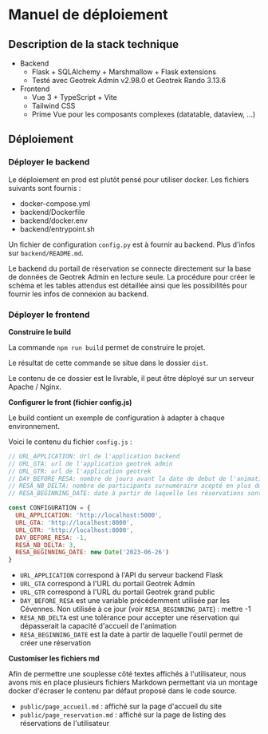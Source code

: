 # Manuel de déploiement

## Description de la stack technique

* Backend
  * Flask + SQLAlchemy + Marshmallow + Flask extensions
  * Testé avec Geotrek Admin v2.98.0 et Geotrek Rando 3.13.6
* Frontend
  * Vue 3 + TypeScript + Vite
  * Tailwind CSS
  * Prime Vue pour les composants complexes (datatable, dataview, ...)

## Déploiement

### Déployer le backend

Le déploiement en prod est plutôt pensé pour utiliser docker. Les fichiers suivants sont fournis :

- docker-compose.yml
- backend/Dockerfile
- backend/docker.env
- backend/entrypoint.sh

Un fichier de configuration `config.py` est à fournir au backend. Plus d'infos sur `backend/README.md`.

Le backend du portail de réservation se connecte directement sur la base de données de Geotrek Admin en lecture seule.
La procédure pour créer le schéma et les tables attendus est détaillée ainsi que les possibilités pour fournir
les infos de connexion au backend.

### Déployer le frontend

**Construire le build**

La commande `npm run build` permet de construire le projet.

Le résultat de cette commande se situe dans le dossier `dist`.

Le contenu de ce dossier est le livrable, il peut être déployé sur un serveur Apache / Nginx.

**Configurer le front (fichier config.js)**

Le build contient un exemple de configuration à adapter à chaque environnement.

Voici le contenu du fichier `config.js` :

```js
// URL_APPLICATION: Url de l'application backend
// URL_GTA: url de l'application geotrek admin
// URL_GTR: url de l'application geotrek
// DAY_BEFORE_RESA: nombre de jours avant la date de debut de l'animation ou l'inscription est possible (si -1 aucune limitation de date)
// RESA_NB_DELTA: nombre de participants surnuméraire acepté en plus du nombre de participants spécifiés dans geotrek
// RESA_BEGINNING_DATE: date à partir de laquelle les réservations sont ouvertes (PNG)

const CONFIGURATION = {
  URL_APPLICATION: 'http://localhost:5000',
  URL_GTA: 'http://localhost:8000',
  URL_GTR: 'http://localhost:8000',
  DAY_BEFORE_RESA: -1,
  RESA_NB_DELTA: 3,
  RESA_BEGINNING_DATE: new Date('2023-06-26')  
}
```

* `URL_APPLICATION` correspond à l'API du serveur backend Flask
* `URL_GTA` correspond à l'URL du portail Geotrek Admin
* `URL_GTR` correspond à l'URL du portail Geotrek grand public
* `DAY_BEFORE_RESA` est une variable précédemment utilisée par les Cévennes. Non utilisée à ce jour (voir `RESA_BEGINNING_DATE`) : mettre -1
* `RESA_NB_DELTA` est une tolérance pour accepter une réservation qui dépasserait la capacité d'accueil de l'animation
* `RESA_BEGINNING_DATE` est la date à partir de laquelle l'outil permet de créer une réservation


**Customiser les fichiers md**

Afin de permettre une souplesse côté textes affichés à l'utilisateur,
nous avons mis en place plusieurs fichiers Markdown 
permettant via un montage docker d'écraser le contenu par défaut proposé dans le code source.

* `public/page_accueil.md` : affiché sur la page d'accueil du site
* `public/page_reservation.md` : affiché sur la page de listing des réservations de l'utilisateur
